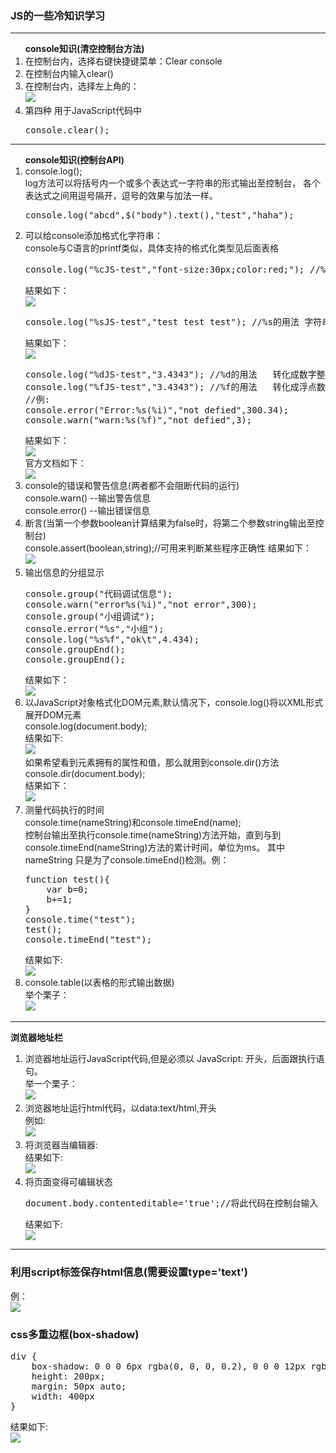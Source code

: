 <h3>JS的一些冷知识学习</h3>
<hr/>
<ol><strong>console知识(清空控制台方法)</strong><br/>
<li>
 在控制台内，选择右键快捷键菜单：Clear console
</li>
<li>
  在控制台内输入clear()
</li>
<li>
   在控制台内，选择左上角的：<br/>
   <img src=img/1.png/>
</li>
<li>
第四种 用于JavaScript代码中<br/>
<pre>
console.clear();
</pre>
</li>
</ol>
<hr/>
<ol><strong>console知识(控制台API)</strong><br/>
<li>
console.log();<br/>
log方法可以将括号内一个或多个表达式一字符串的形式输出至控制台，
各个表达式之间用逗号隔开，逗号的效果与加法一样。
<pre>
console.log("abcd",$("body").text(),"test","haha");
</pre>
</li>
<li>
可以给console添加格式化字符串：<br/>
console与C语言的printf类似，具体支持的格式化类型见后面表格
<pre>
console.log("%cJS-test","font-size:30px;color:red;"); //%c的用法 添加樣式
</pre>
結果如下：<br/>
<img src='img/3.png' /><br/>
<pre>
console.log("%sJS-test","test test test"); //%s的用法 字符串替代
</pre>
結果如下：<br/>
<img src='img/4.png' /><br/>
<pre>
console.log("%dJS-test","3.4343"); //%d的用法   转化成数字整形替代，若非数字则以0替代
console.log("%fJS-test","3.4343"); //%f的用法   转化成浮点数替代， 若非数字则以NaN替代
//例:
console.error("Error:%s(%i)","not defied",300.34);
console.warn("warn:%s(%f)","not defied",3);
</pre>
結果如下：<br/>
<img src='img/5.png'/><br/>
官方文档如下：<br/>
<img src="img/2.png"/>
</li>
<li>
console的错误和警告信息(两者都不会阻断代码的运行)<br/>
console.warn() --输出警告信息<br/>
console.error() --输出错误信息<br/>
</li>
<li>
断言(当第一个参数boolean计算结果为false时，将第二个参数string输出至控制台)<br/>
console.assert(boolean,string);//可用来判断某些程序正确性
结果如下：<br/>
<img src="img/6.png"/><br/>
</li>
<li>
输出信息的分组显示<br/>
<pre>
console.group("代码调试信息");
console.warn("error%s(%i)","not error",300);
console.group("小组调试");
console.error("%s","小组");
console.log("%s%f","ok\t",4.434);
console.groupEnd();
console.groupEnd();
</pre>
结果如下：<br/>
<img src="img/7.png"/>
</li>
<li>
以JavaScript对象格式化DOM元素,默认情况下，console.log()将以XML形式展开DOM元素<br/>
console.log(document.body);<br/>
结果如下:<br/>
<img src="img/8.png"/><br/>
如果希望看到元素拥有的属性和值，那么就用到console.dir()方法<br/>
console.dir(document.body);<br/>
结果如下：<br/>
<img src="img/9.png"/>
</li>
<li>测量代码执行的时间<br/>
console.time(nameString)和console.timeEnd(name);<br/>
控制台输出至执行console.time(nameString)方法开始，直到与到console.timeEnd(nameString)方法的累计时间，单位为ms。
其中nameString 只是为了console.timeEnd()检测。例：<br/>
<pre>
function test(){
    var b=0;
    b+=1;
}
console.time("test");
test();
console.timeEnd("test");
</pre>
结果如下:<br/>
<img src="img/10.png"/><br/>
</li>
<li>console.table(以表格的形式输出数据)<br/>
举个栗子：<br/>
<img src="img/17.png"/>
</li>
</ol>
<hr/>
<strong>浏览器地址栏</strong>
<ol>
<li>
浏览器地址运行JavaScript代码,但是必须以 JavaScript: 开头，后面跟执行语句。<br/>
举一个栗子：<br/>
<img src="img/11.png"/>
</li>
<li>
浏览器地址运行html代码，以data:text/html,开头<br/>
例如:<br/>
<img src="img/12.png"/>
</li>
<li>
将浏览器当编辑器:<br/>
结果如下:<br/>
<img src="img/13.png"/><br/>
</li>
<li>将页面变得可编辑状态<br/>
<pre>
document.body.contenteditable='true';//将此代码在控制台输入
</pre>
结果如下:<br/>
<img src="img/14.png"/>
</li>
</ol>
<hr/>
<h3><strong>利用script标签保存html信息(需要设置type='text')</strong></h3>
例：<br/>
<img src="img/15.jpg"/><br/>
<h3><strong>css多重边框(box-shadow)</strong></h3>
<pre>
div {
    box-shadow: 0 0 0 6px rgba(0, 0, 0, 0.2), 0 0 0 12px rgba(0, 0, 0, 0.2), 0 0 0 18px rgba(0, 0, 0, 0.2), 0 0 0 24px rgba(0, 0, 0, 0.2);
    height: 200px;
    margin: 50px auto;
    width: 400px
}
</pre>
结果如下:<br/>
<img src="img/16.png"/>

































